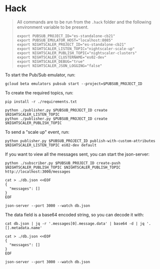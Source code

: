 # Hack

> All commands are to be run from the `.hack` folder and the following environment variable to be present.
>
> ```shell
> export PUBSUB_PROJECT_ID="es-standalone-cb21"
> export PUBSUB_EMULATOR_HOST="localhost:8085"
> export NIGHTSCALER_PROJECT_ID="es-standalone-cb21"
> export NIGHTSCALER_LISTEN_TOPIC="nightscaler-scale-up"
> export NIGHTSCALER_PUBLISH_TOPIC="nightscaler-clusters"
> export NIGHTSCALER_CLUSTERNAME="es02-dev"
> export NIGHTSCALER_DEBUG="true"
> export NIGHTSCALER_JSON_LOGGING="false"
> ```

To start the Pub/Sub emulator, run:

```shell
gcloud beta emulators pubsub start --project=$PUBSUB_PROJECT_ID
```

To create the required topics, run:

```shell
pip install -r ./requirements.txt

python ./publisher.py $PUBSUB_PROJECT_ID create $NIGHTSCALER_LISTEN_TOPIC
python ./publisher.py $PUBSUB_PROJECT_ID create $NIGHTSCALER_PUBLISH_TOPIC
```

To send a "scale up" event, run:

```shell
python publisher.py $PUBSUB_PROJECT_ID publish-with-custom-attributes $NIGHTSCALER_LISTEN_TOPIC es02-dev default
```

If you want to view all the messages sent, you can start the json-server:

```shell
python ./subscriber.py $PUBSUB_PROJECT_ID create-push $NIGHTSCALER_PUBLISH_TOPIC $NIGHTSCALER_PUBLISH_TOPIC http://localhost:3000/messages

cat > ./db.json <<EOF
{
  "messages": []
}
EOF

json-server --port 3000 --watch db.json
```

The data field is a base64 encoded string, so you can decode it with:

```shell
cat db.json | jq -r '.messages[0].message.data' | base64 -d | jq '.[].metadata.name'
```

```shell
cat > ./db.json <<EOF
{
  "messages": []
}
EOF

json-server --port 3000 --watch db.json
```
